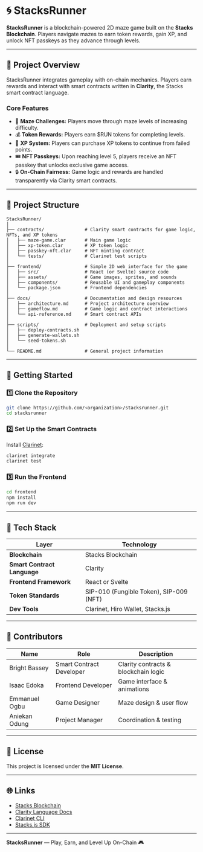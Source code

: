 # 🌀 StacksRunner

**StacksRunner** is a blockchain-powered 2D maze game built on the **Stacks Blockchain**. Players navigate mazes to earn token rewards, gain XP, and unlock NFT passkeys as they advance through levels.

---

## 🎯 Project Overview

StacksRunner integrates gameplay with on-chain mechanics. Players earn rewards and interact with smart contracts written in **Clarity**, the Stacks smart contract language.

### Core Features
- 🧩 **Maze Challenges:** Players move through maze levels of increasing difficulty.
- 💰 **Token Rewards:** Players earn $RUN tokens for completing levels.
- 🧠 **XP System:** Players can purchase XP tokens to continue from failed points.
- 🎟️ **NFT Passkeys:** Upon reaching level 5, players receive an NFT passkey that unlocks exclusive game access.
- 🔒 **On-Chain Fairness:** Game logic and rewards are handled transparently via Clarity smart contracts.

---

## 🧱 Project Structure

```
StacksRunner/
│
├── contracts/               # Clarity smart contracts for game logic, NFTs, and XP tokens
│   ├── maze-game.clar       # Main game logic
│   ├── xp-token.clar        # XP token logic
│   ├── passkey-nft.clar     # NFT minting contract
│   └── tests/               # Clarinet test scripts
│
├── frontend/                # Simple 2D web interface for the game
│   ├── src/                 # React (or Svelte) source code
│   ├── assets/              # Game images, sprites, and sounds
│   ├── components/          # Reusable UI and gameplay components
│   └── package.json         # Frontend dependencies
│
├── docs/                    # Documentation and design resources
│   ├── architecture.md      # Project architecture overview
│   ├── gameflow.md          # Game logic and contract interactions
│   └── api-reference.md     # Smart contract APIs
│
├── scripts/                 # Deployment and setup scripts
│   ├── deploy-contracts.sh
│   ├── generate-wallets.sh
│   └── seed-tokens.sh
│
└── README.md                # General project information
```

---

## 🚀 Getting Started

### 1️⃣ Clone the Repository
```bash
git clone https://github.com/<organization>/stacksrunner.git
cd stacksrunner
```

### 2️⃣ Set Up the Smart Contracts
Install [Clarinet](https://github.com/hirosystems/clarinet):
```bash
clarinet integrate
clarinet test
```

### 3️⃣ Run the Frontend
```bash
cd frontend
npm install
npm run dev
```

---

## 🧩 Tech Stack

| Layer | Technology |
|-------|-------------|
| **Blockchain** | Stacks Blockchain |
| **Smart Contract Language** | Clarity |
| **Frontend Framework** | React or Svelte |
| **Token Standards** | SIP-010 (Fungible Token), SIP-009 (NFT) |
| **Dev Tools** | Clarinet, Hiro Wallet, Stacks.js |

---

## 🧠 Contributors

| Name | Role | Description |
|------|------|--------------|
| Bright Bassey | Smart Contract Developer | Clarity contracts & blockchain logic |
| Isaac Edoka | Frontend Developer | Game interface & animations |
| Emmanuel Ogbu | Game Designer | Maze design & user flow |
| Aniekan Odung | Project Manager | Coordination & testing |

---

## 📄 License

This project is licensed under the **MIT License**.

---

## 🌐 Links
- [Stacks Blockchain](https://stacks.co)
- [Clarity Language Docs](https://docs.stacks.co/write-smart-contracts)
- [Clarinet CLI](https://github.com/hirosystems/clarinet)
- [Stacks.js SDK](https://github.com/hirosystems/stacks.js)

---

**StacksRunner** — Play, Earn, and Level Up On-Chain 🎮